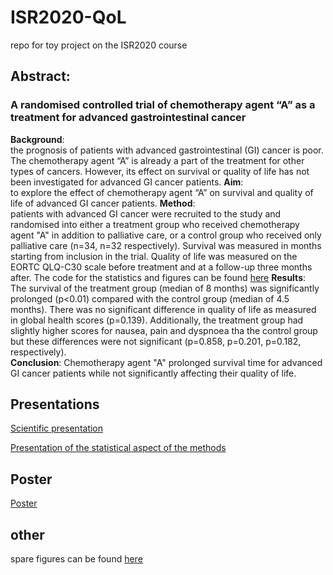 # ISR2020-QoL
repo for toy project on the ISR2020 course
## Abstract:
### A randomised controlled trial of chemotherapy agent “A” as a treatment for advanced gastrointestinal cancer

**Background**:    
the prognosis of patients with advanced gastrointestinal (GI) cancer is poor.
The chemotherapy agent “A” is already a part of the treatment for other types of cancers.
However, its effect on survival or quality of life has not been investigated for advanced GI cancer patients.
**Aim**:  
to explore the effect of chemotherapy agent “A” on survival and quality of life of advanced GI cancer patients.
**Method**:  
patients with advanced GI cancer were recruited to the study and randomised into either a treatment group who received chemotherapy agent "A" in addition to palliative care, or a control group who received only palliative care (n=34, n=32 respectively).
Survival was measured in months starting from inclusion in the trial.
Quality of life was measured on the EORTC QLQ-C30 scale before treatment and at a follow-up three months after.
The code for the statistics and figures can be found [here](./stats/QoL.ipynb)
**Results**:  
The survival of the treatment group (median of 8 months) was significantly prolonged (p<0.01) compared with the control group (median of 4.5 months). 
There was no significant difference in quality of life as measured in global health scores (p=0.139). 
Additionally, the treatment group had slightly higher scores for nausea, pain and dyspnoea tha the control group but these differences were not significant (p=0.858, p=0.201, p=0.182, respectively).  
**Conclusion**:
Chemotherapy agent "A" prolonged survival time for advanced GI cancer patients while not significantly affecting their quality of life.

## Presentations
[Scientific presentation](./ppt/ISR2020_scientific_presentation_group6.pdf)  
  
[Presentation of the statistical aspect of the methods](./ppt/20201014_ISR2020_statistical_presentation_group6_QoL.pdf)  

## Poster
[Poster](./ppt/ISR_2020_poster_group6.pdf)

## other

spare figures can be found [here](./figures)


